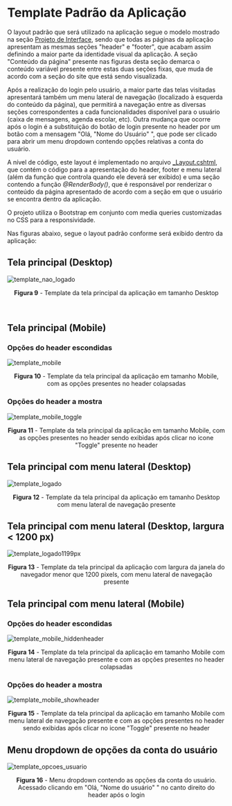 # Template Padrão da Aplicação

O layout padrão que será utilizado na aplicação segue o modelo mostrado na seção <a href="04-Projeto%20de%20Interface.md"> Projeto de Interface</a>, sendo que todas as páginas da aplicação apresentam as mesmas seções "header" e "footer", que acabam assim definindo a maior parte da identidade visual da aplicação. A seção "Conteúdo da página" presente nas figuras desta seção demarca o conteúdo variável presente entre estas duas seções fixas, que muda de acordo com a seção do site que está sendo visualizada. 
<br>

Após a realização do login pelo usuário, a maior parte das telas visitadas apresentará também um menu lateral de navegação (localizado à esquerda do conteúdo da página), que permitirá a navegação entre as diversas seções correspondentes a cada funcionalidades disponível para o usuário (caixa de mensagens, agenda escolar, etc). Outra mudança que ocorre após o login é a substituição do botão de login presente no header por um botão com a mensagem "Olá, "Nome do Usuário" ", que pode ser clicado para abrir um menu dropdown contendo opções relativas a conta do usuário. 
<br>

A nível de código, este layout é implementado no arquivo <a href="../src/App-comunicacao-escolar/Views/Shared/_Layout.cshtml">_Layout.cshtml</a>, que contém o código para a apresentação do header, footer e menu lateral (além da função que controla quando ele deverá ser exibido) e uma seção contendo a função *@RenderBody()*, que é responsável por renderizar o conteúdo da página apresentado de acordo com a seção em que o usuário se encontra dentro da aplicação.
<br>

O projeto utiliza o Bootstrap em conjunto com media queries customizadas no CSS para a responsividade.
<br>

Nas figuras abaixo, segue o layout padrão conforme será exibido dentro da aplicação: 

## Tela principal (Desktop)
![template_nao_logado](https://user-images.githubusercontent.com/74699119/173170738-23216990-b020-4c6c-9666-97f6807eb303.png)
<p align="center"><b>Figura 9</b> - Template da tela principal da aplicação em tamanho Desktop</p>
<br>

## Tela principal (Mobile)
### Opções do header escondidas
![template_mobile](https://user-images.githubusercontent.com/74699119/168379968-52234657-925a-47aa-a90f-52a0d6c8dae9.png)

<p align="center"><b>Figura 10</b> - Template da tela principal da aplicação em tamanho Mobile, com as opções presentes no header colapsadas</p>

### Opções do header a mostra
![template_mobile_toggle](https://user-images.githubusercontent.com/74699119/168379972-040ef1d8-5b2a-4602-818a-f40c2064854c.png)

<p align="center"><b>Figura 11</b> - Template da tela principal da aplicação em tamanho Mobile, com as opções presentes no header sendo exibidas após clicar no icone "Toggle" presente no header</p>

## Tela principal com menu lateral (Desktop)
![template_logado](https://user-images.githubusercontent.com/74699119/173170726-cbbe4b66-1e83-4b0f-ba06-b860f7aafe3a.png)

<p align="center"><b>Figura 12</b> - Template da tela principal da aplicação em tamanho Desktop com menu lateral de navegação presente</p>

## Tela principal com menu lateral (Desktop, largura < 1200 px)
![template_logado1199px](https://user-images.githubusercontent.com/74699119/173170728-5770dd54-24bd-4a98-b5de-fff97beec52b.png)

<p align="center"><b>Figura 13</b> - Template da tela principal da aplicação com largura da janela do navegador menor que 1200 pixels, com menu lateral de navegação presente</p>

## Tela principal com menu lateral (Mobile)
### Opções do header escondidas
![template_mobile_hiddenheader](https://user-images.githubusercontent.com/74699119/173170729-01e1cebf-8feb-4dcb-90be-fbb5cb43c374.png)

<p align="center"><b>Figura 14</b> - Template da tela principal da aplicação em tamanho Mobile com menu lateral de navegação presente e com as opções presentes no header colapsadas</p>

### Opções do header a mostra
![template_mobile_showheader](https://user-images.githubusercontent.com/74699119/173170730-171a0ff0-f396-4471-8748-b5572d0c1660.png)

<p align="center"><b>Figura 15</b> - Template da tela principal da aplicação em tamanho Mobile com menu lateral de navegação presente e com as opções presentes no header sendo exibidas após clicar no icone "Toggle" presente no header</p>

## Menu dropdown de opções da conta do usuário
![template_opcoes_usuario](https://user-images.githubusercontent.com/74699119/168380528-adf9e908-675b-4d3d-836a-fbb4654d64c2.png)

<p align="center"><b>Figura 16</b> - Menu dropdown contendo as opções da conta do usuário. Acessado clicando em "Olá, "Nome do usuário" " no canto direito do header após o login</p>
